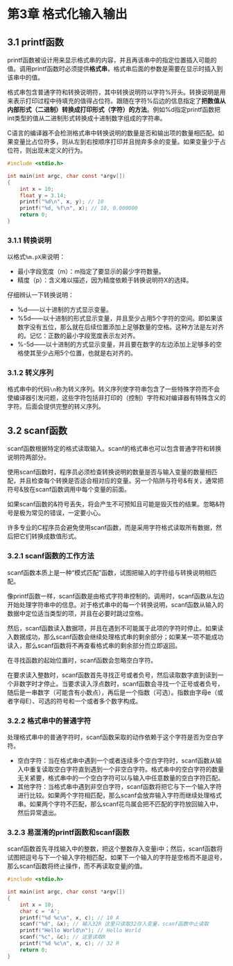 # 第3章 格式化输入输出

## 3.1 printf函数

printf函数被设计用来显示格式串的内容，并且再该串中的指定位置插入可能的值。调用printf函数时必须提供**格式串**，格式串后面的参数是需要在显示时插入到该串中的值。

格式串包含普通字符和转换说明符，其中转换说明符以字符%开头。转换说明是用来表示打印过程中待填充的值得占位符。跟随在字符%后边的信息指定了**把数值从内部形式（二进制）转换成打印形式（字符）的方法**。例如%d指定printf函数把int类型的值从二进制形式转换成十进制数字组成的字符串。

C语言的编译器不会检测格式串中转换说明的数量是否和输出项的数量相匹配。如果变量比占位符多，则从左到右按顺序打印并且抛弃多余的变量。如果变量少于占位符，则出现未定义的行为。

```C
#include <stdio.h>

int main(int argc, char const *argv[])
{
    int x = 10;
    float y = 3.14;
    printf("%d\n", x, y); // 10
    printf("%d, %f\n", x); // 10, 0.000000
    return 0;
}
```

### 3.1.1 转换说明

以格式`%m.pX`来说明：

* 最小字段宽度（m）：m指定了要显示的最少字符数量。
* 精度（p）：含义难以描述，因为精度依赖于转换说明符X的选择。

仔细辨认一下转换说明：

* %d——以十进制的方式显示变量。
* %5d——以十进制的形式显示变量，并且至少占用5个字符的空间。即如果该数字没有五位，那么就在后续位置添加上足够数量的空格。这种方法是左对齐的。记忆：正数的最小字段宽度表示左对齐。
* %-5d——以十进制的方式显示变量，并且要在数字的左边添加上足够多的空格使其至少占用5个位置，也就是右对齐的。

### 3.1.2 转义序列

格式串中的代码`\n`称为转义序列。转义序列使字符串包含了一些特殊字符而不会使编译器引发问题，这些字符包括非打印的（控制）字符和对编译器有特殊含义的字符。后面会提供完整的转义序列。

## 3.2 scanf函数

scanf函数根据特定的格式读取输入。scanf的格式串也可以包含普通字符和转换说明符两部分。

使用scanf函数时，程序员必须检查转换说明的数量是否与输入变量的数量相匹配，并且检查每个转换是否适合相对应的变量。另一个陷阱与符号&有关，通常把符号&放在scanf函数调用中每个变量的前面。

如果scanf函数的&符号丢失，将会产生不可预知且可能是毁灭性的结果。忽略&符号是极为常见的错误，一定要小心。

许多专业的C程序员会避免使用scanf函数，而是采用字符格式读取所有数据，然后把它们转换成数值形式。

### 3.2.1 scanf函数的工作方法

scanf函数本质上是一种“模式匹配”函数，试图把输入的字符组与转换说明相匹配。

像printf函数一样，scanf函数是由格式字符串控制的。调用时，scanf函数从左边开始处理字符串中的信息。对于格式串中的每一个转换说明，scanf函数从输入的数据中定位适当类型的项，并且在必要时跳过空格。

然后，scanf函数读入数据项，并且在遇到不可能属于此项的字符时停止。如果读入数据成功，那么scanf函数会继续处理格式串的剩余部分；如果某一项不能成功读入，那么scanf函数将不再查看格式串的剩余部分而立即返回。

在寻找函数的起始位置时，scanf函数会忽略空白字符。

在要求读入整数时，scanf函数首先寻找正号或者负号，然后读取数字直到读到一个非数字时才停止。当要求读入浮点数时，scanf函数会寻找一个正号或者负号，随后是一串数字（可能含有小数点），再后是一个指数（可选）。指数由字母e（或者字母E）、可选的符号和一个或者多个数字构成。

### 3.2.2 格式串中的普通字符

处理格式串中的普通字符时，scanf函数采取的动作依赖于这个字符是否为空白字符。

* 空白字符：当在格式串中遇到一个或者连续多个空白字符时，scanf函数从输入中重复读取空白字符直到遇到一个非空白字符。格式串中的空白字符的数量无关紧要，格式串中的一个空白字符可以与输入中任意数量的空白字符匹配。
* 其他字符：当格式串中遇到非空白字符，scanf函数将把它与下一个输入字符进行比较。如果两个字符相匹配，那么scanf会放弃输入字符而继续处理格式串。如果两个字符不匹配，那么scanf花鸟属会把不匹配的字符放回输入中，然后异常退出。

### 3.2.3 易混淆的printf函数和scanf函数

scanf函数首先寻找输入中的整数，把这个整数存入变量i中；然后，scanf函数将试图把逗号与下一个输入字符相匹配，如果下一个输入的字符是空格而不是逗号，那么scanf函数将终止操作，而不再读取变量j的值。

```C
#include <stdio.h>

int main(int argc, char const *argv[])
{
    int x = 10;
    char c = 'A';
    printf("%d %c\n", x, c); // 10 A
    scanf("%d", &x); // 输入32R 这里只读取32存入变量，scanf函数中止读取
    printf("Hello World\n"); // Hello World
    scanf("%c", &c); // 这里读取R
    printf("%d %c\n", x, c); // 32 R
    return 0;
}
```

